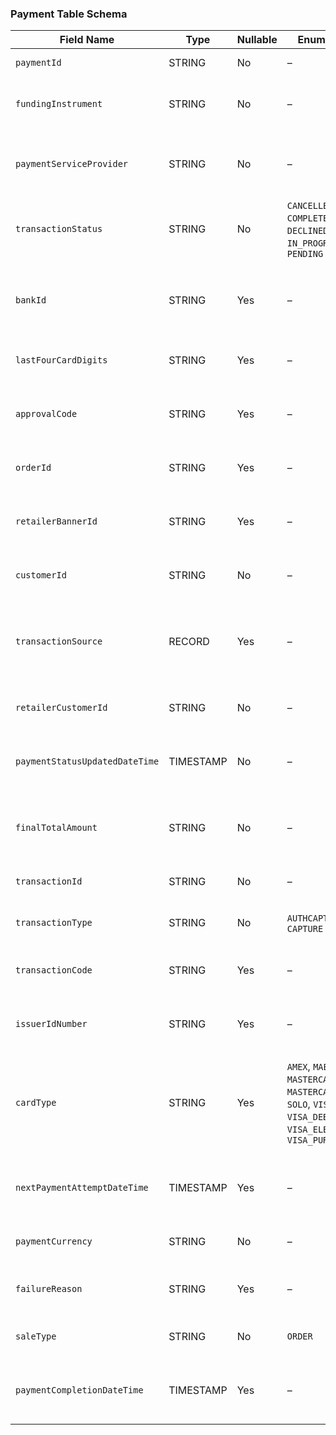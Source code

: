 
### Payment Table Schema

| Field Name                     | Type      | Nullable | Enum Values                                                                                                           | Example Values                                                 | Sharing   | Description                                                                                 |
| ------------------------------ | --------- | -------- | --------------------------------------------------------------------------------------------------------------------- | -------------------------------------------------------------- | --------- | ------------------------------------------------------------------------------------------- |
| `paymentId`                    | STRING    | No       | –                                                                                                                     | `b9982a45-ccc5-4515-ad70-a1789ce4c0e5`, `PAYM-4992759984`      | SHAREABLE | The ID for the payment.                                                                     |
| `fundingInstrument`            | STRING    | No       | –                                                                                                                     | `BRAINTREE_APPLE_PAY_PAYMENT_METHOD`, `CASH_ON_DELIVERY::CARD` | SHAREABLE | The payment method used for the payment.                                                    |
| `paymentServiceProvider`       | STRING    | No       | –                                                                                                                     | `BRAINTREE`                                                    | SHAREABLE | The payment service provider executing the payment.                                         |
| `transactionStatus`            | STRING    | No       | `CANCELLED`, `COMPLETE`, `DECLINED`, `ERROR`, `IN_PROGRESS`, `PENDING`                                                | –                                                              | SHAREABLE | The status of the payment.                                                                  |
| `bankId`                       | STRING    | Yes      | –                                                                                                                     | `2100`                                                         | SHAREABLE | The identifier for the bank, such as a national bank code, or a SWIFT code.                 |
| `lastFourCardDigits`           | STRING    | Yes      | –                                                                                                                     | `9874`                                                         | SHAREABLE | The last four digits of the card.                                                           |
| `approvalCode`                 | STRING    | Yes      | –                                                                                                                     | `AAc7895cD`                                                    | SHAREABLE | The transaction approval code provided by your PSP.                                         |
| `orderId`                      | STRING    | Yes      | –                                                                                                                     | `1569874561845`                                                | SHAREABLE | The ID for the customer's order.                                                            |
| `retailerBannerId`             | STRING    | Yes      | –                                                                                                                     | `abundo`, `ocado`                                              | SHAREABLE | The external ID for the retail banner the order belongs to.                                 |
| `customerId`                   | STRING    | No       | –                                                                                                                     | `e9ddca17-036a-43b0-8df6-0f23ab82b3b4`                         | INTERNAL  | OSP internal identifier for the customer.                                                   |
| `transactionSource`            | RECORD    | Yes      | –                                                                                                                     | –                                                              | SHAREABLE | The details of the source that triggered the creation of this payment transaction.          |
| `retailerCustomerId`           | STRING    | No       | –                                                                                                                     | `CN12345678`                                                   | SHAREABLE | The external ID for the customer.                                                           |
| `paymentStatusUpdatedDateTime` | TIMESTAMP | No       | –                                                                                                                     | `2017-01-17 21:35:20.522037 UTC`                               | SHAREABLE | The date and time the payment status was updated.                                           |
| `finalTotalAmount`             | STRING    | No       | –                                                                                                                     | `106.51`                                                       | SHAREABLE | The total amount that the customer is finally charged.                                      |
| `transactionId`                | STRING    | No       | –                                                                                                                     | `a1677564-9949-4891-9e1a-05fb210a8b5c`, `ACAP-845169984584`    | SHAREABLE | The ID for the transaction performed.                                                       |
| `transactionType`              | STRING    | No       | `AUTHCAPTURE`, `CAPTURE`                                                                                              | –                                                              | SHAREABLE | The type of transaction performed.                                                          |
| `transactionCode`              | STRING    | Yes      | –                                                                                                                     | `8456BD789`                                                    | SHAREABLE | The internal authorization code used by the PSP.                                            |
| `issuerIdNumber`               | STRING    | Yes      | –                                                                                                                     | `548462`                                                       | SHAREABLE | The leading six digits of the card number (IIN).                                            |
| `cardType`                     | STRING    | Yes      | `AMEX`, `MAESTRO`, `MASTERCARD`, `MASTERCARD_DEBIT`, `SOLO`, `VISA`, `VISA_DEBIT`, `VISA_ELECTRON`, `VISA_PURCHASING` | `MasterCard`, `Visa`                                           | SHAREABLE | The card type used in the payment. Only populated if the funding instrument is CARD\_TOKEN. |
| `nextPaymentAttemptDateTime`   | TIMESTAMP | Yes      | –                                                                                                                     | `2017-01-17 21:35:20.522037 UTC`                               | SHAREABLE | The date of next payment attempt if the previous failed.                                    |
| `paymentCurrency`              | STRING    | No       | –                                                                                                                     | `GBP`                                                          | SHAREABLE | The currency used for the payment.                                                          |
| `failureReason`                | STRING    | Yes      | –                                                                                                                     | `Not enough funds`                                             | SHAREABLE | The reason returned by the PSP if the payment fails.                                        |
| `saleType`                     | STRING    | No       | `ORDER`                                                                                                               | –                                                              | SHAREABLE | The type of purchase for the payment.                                                       |
| `paymentCompletionDateTime`    | TIMESTAMP | Yes      | –                                                                                                                     | `2017-01-17 21:35:20.522037 UTC`                               | SHAREABLE | The date and time the payment completed successfully.                                       |
